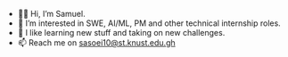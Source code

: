 - 👋🏽 Hi, I’m Samuel.
- 🔭 I’m interested in SWE, AI/ML, PM and other technical internship roles.
- 🌱 I like learning new stuff and taking on new challenges.
- 📫 Reach me on <a href="mailto:sasoei10@st.knust.edu.gh" target="_blank">sasoei10@st.knust.edu.gh</a>
